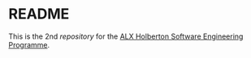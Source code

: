 #                               README

This is the 2nd *repository* for the [ALX Holberton Software Engineering Programme](https://www.alxafrica.com/software-engineering-2022/ "Title").